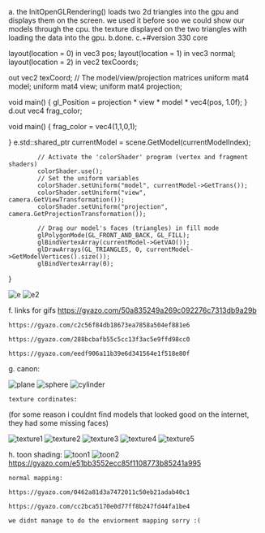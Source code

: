 a. the InitOpenGLRendering() loads two 2d triangles into the gpu and displays them on the screen. we used it before soo we could show our models through the cpu. the texture displayed on the two triangles
with loading the data into the gpu.
b.done.
c.+#version 330 core

layout(location = 0) in vec3 pos;
layout(location = 1) in vec3 normal;
layout(location = 2) in vec2 texCoords;

out vec2 texCoord;
// The model/view/projection matrices
uniform mat4 model;
uniform mat4 view;
uniform mat4 projection;


void main()
{
	gl_Position = projection * view *  model * vec4(pos, 1.0f);
}
d.out vec4 frag_color;

void main()
{
	frag_color = vec4(1,1,0,1);
	
}
e.std::shared_ptr<MeshModel> currentModel = scene.GetModel(currentModelIndex);

			// Activate the 'colorShader' program (vertex and fragment shaders)
			colorShader.use();
			// Set the uniform variables
			colorShader.setUniform("model", currentModel->GetTrans());
			colorShader.setUniform("view", camera.GetViewTransformation());
			colorShader.setUniform("projection", camera.GetProjectionTransformation());

			// Drag our model's faces (triangles) in fill mode
			glPolygonMode(GL_FRONT_AND_BACK, GL_FILL);
			glBindVertexArray(currentModel->GetVAO());
			glDrawArrays(GL_TRIANGLES, 0, currentModel->GetModelVertices().size());
			glBindVertexArray(0);
}



![e](https://user-images.githubusercontent.com/92512783/154870182-352dca77-ea95-40c2-833e-d027d2f71a1d.png)
![e2](https://user-images.githubusercontent.com/92512783/154870185-d44e95e9-f721-470e-bac1-3c58b61e4c67.png)


f. links for gifs
	https://gyazo.com/50a835249a269c092276c7313db9a29b
	
	https://gyazo.com/c2c56f84db18673ea7858a504ef881e6
	
	https://gyazo.com/288bcbafb55c5cc13f3ac5e9ffd98cc0
	
	https://gyazo.com/eedf906a11b39e6d341564e1f518e80f
	
g. 
	canon:
	
![plane](https://user-images.githubusercontent.com/92512783/154872075-61915fb3-7073-4b31-9c0a-f52fda2d8e00.png)
![sphere](https://user-images.githubusercontent.com/92512783/154872076-d9dc74ed-4991-4005-b007-7dd68669fbf3.png)
![cylinder](https://user-images.githubusercontent.com/92512783/154872074-e51aaf23-db54-45ef-9094-8844c0ef5f4d.png)
	
	texture cordinates:
(for some reason i couldnt find models that looked good on the internet, they had some missing faces)
	
![texture1](https://user-images.githubusercontent.com/92512783/154872079-01453318-13ad-458d-b211-faf43faba421.png)
![texture2](https://user-images.githubusercontent.com/92512783/154872080-9721e9d2-21a8-4713-9a30-4a8dbbfecd6e.png)
![texture3](https://user-images.githubusercontent.com/92512783/154872082-2e0aabae-3201-4e06-b9eb-dc448a5d0a69.png)
![texture4](https://user-images.githubusercontent.com/92512783/154872083-ad6fd3eb-9ac2-43b5-b356-3593bc01eab0.png)
![texture5](https://user-images.githubusercontent.com/92512783/154872085-a46fa4f9-f3b5-4c1f-ad4e-cbea8435db65.png)
	
h.
	toon shading:
	![toon1](https://user-images.githubusercontent.com/92512783/154872148-12abfd43-a919-481c-b588-9d9584dd16a3.png)
	![toon2](https://user-images.githubusercontent.com/92512783/154872150-830ecdeb-d137-4d09-a895-3048e19abd06.png)
	https://gyazo.com/e51bb3552ecc85f1108773b85241a995
	
	normal mapping:
	
	https://gyazo.com/0462a81d3a7472011c50eb21adab40c1
	
	https://gyazo.com/cc2bca5170e0d77ff8b247fd44fa1be4

	we didnt manage to do the enviorment mapping sorry :( 


